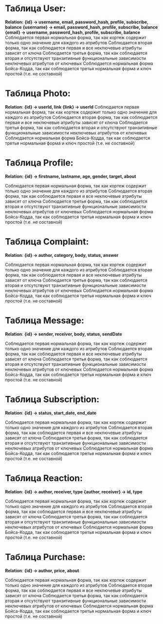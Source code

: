# Таблица User:
**Relation:**
**{id} -> username, email, password_hash, profile, subscribe, balance**
**{username} -> email, password_hash, profile, subscribe, balance**
**{email} -> username, password_hash, profile, subscribe, balance**
Соблюдается первая нормальная форма, так как кортеж содержит только одно значение для каждого из атрибутов
Соблюдается вторая форма, так как соблюдается первая и все неключевые атрибуты зависят от ключа
Соблюдается третья форма, так как соблюдается вторая и отсутствуют транзитивные функциональные зависимости неключевых атрибутов от ключевых
Соблюдается нормальная форма Бойса-Кодда, так как соблюдается третья нормальная форма и ключ простой (т.е. не составной)

# Таблица Photo:
**Relation**:
**{id} -> userId, link**
**{link} -> userId**
Соблюдается первая нормальная форма, так как кортеж содержит только одно значение для каждого из атрибутов
Соблюдается вторая форма, так как соблюдается первая и все неключевые атрибуты зависят от ключа
Соблюдается третья форма, так как соблюдается вторая и отсутствуют транзитивные функциональные зависимости неключевых атрибутов от ключевых
Соблюдается нормальная форма Бойса-Кодда, так как соблюдается третья нормальная форма и ключ простой (т.е. не составной)

# Таблица Profile:
**Relation:**
**{id} -> firstname, lastname, age, gender, target, about**

Соблюдается первая нормальная форма, так как кортеж содержит только одно значение для каждого из атрибутов
Соблюдается вторая форма, так как соблюдается первая и все неключевые атрибуты зависят от ключа
Соблюдается третья форма, так как соблюдается вторая и отсутствуют транзитивные функциональные зависимости неключевых атрибутов от ключевых
Соблюдается нормальная форма Бойса-Кодда, так как соблюдается третья нормальная форма и ключ простой (т.е. не составной)

# Таблица Complaint:
**Relation**:
**{id} -> author, category, body, status, answer**

Соблюдается первая нормальная форма, так как кортеж содержит только одно значение для каждого из атрибутов
Соблюдается вторая форма, так как соблюдается первая и все неключевые атрибуты зависят от ключа
Соблюдается третья форма, так как соблюдается вторая и отсутствуют транзитивные функциональные зависимости неключевых атрибутов от ключевых
Соблюдается нормальная форма Бойса-Кодда, так как соблюдается третья нормальная форма и ключ простой (т.е. не составной)

# Таблица Message:
**Relation**:
**{id} -> sender, receiver, body, status, sendDate**

Соблюдается первая нормальная форма, так как кортеж содержит только одно значение для каждого из атрибутов
Соблюдается вторая форма, так как соблюдается первая и все неключевые атрибуты зависят от ключа
Соблюдается третья форма, так как соблюдается вторая и отсутствуют транзитивные функциональные зависимости неключевых атрибутов от ключевых
Соблюдается нормальная форма Бойса-Кодда, так как соблюдается третья нормальная форма и ключ простой (т.е. не составной)

# Таблица Subscription:
**Relation**:
**{id} -> status, start_date, end_date**

Соблюдается первая нормальная форма, так как кортеж содержит только одно значение для каждого из атрибутов
Соблюдается вторая форма, так как соблюдается первая и все неключевые атрибуты зависят от ключа
Соблюдается третья форма, так как соблюдается вторая и отсутствуют транзитивные функциональные зависимости неключевых атрибутов от ключевых
Соблюдается нормальная форма Бойса-Кодда, так как соблюдается третья нормальная форма и ключ простой (т.е. не составной)

# Таблица Reaction:
**Relation**:
**{id} -> author, receiver, type**
**{author, receiver} -> id, type**

Соблюдается первая нормальная форма, так как кортеж содержит только одно значение для каждого из атрибутов
Соблюдается вторая форма, так как соблюдается первая и все неключевые атрибуты зависят от ключа
Соблюдается третья форма, так как соблюдается вторая и отсутствуют транзитивные функциональные зависимости неключевых атрибутов от ключевых
Соблюдается нормальная форма Бойса-Кодда, так как соблюдается третья нормальная форма и ключ простой (т.е. не составной)

# Таблица Purchase:
**Relation**:
**{id} -> author, price, about**

Соблюдается первая нормальная форма, так как кортеж содержит только одно значение для каждого из атрибутов
Соблюдается вторая форма, так как соблюдается первая и все неключевые атрибуты зависят от ключа
Соблюдается третья форма, так как соблюдается вторая и отсутствуют транзитивные функциональные зависимости неключевых атрибутов от ключевых
Соблюдается нормальная форма Бойса-Кодда, так как соблюдается третья нормальная форма и ключ простой (т.е. не составной)
